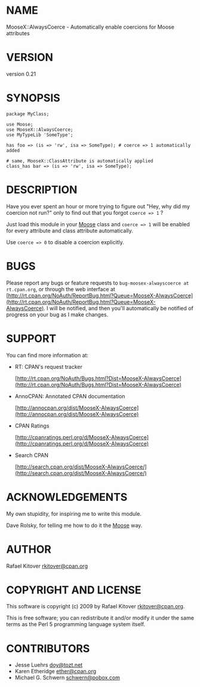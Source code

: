 # NAME

MooseX::AlwaysCoerce - Automatically enable coercions for Moose attributes

# VERSION

version 0.21

# SYNOPSIS

    package MyClass;

    use Moose;
    use MooseX::AlwaysCoerce;
    use MyTypeLib 'SomeType';

    has foo => (is => 'rw', isa => SomeType); # coerce => 1 automatically added

    # same, MooseX::ClassAttribute is automatically applied
    class_has bar => (is => 'rw', isa => SomeType);

# DESCRIPTION

Have you ever spent an hour or more trying to figure out "Hey, why did my
coercion not run?" only to find out that you forgot `coerce => 1` ?

Just load this module in your [Moose](https://metacpan.org/pod/Moose) class and `coerce => 1` will be
enabled for every attribute and class attribute automatically.

Use `coerce => 0` to disable a coercion explicitly.

# BUGS

Please report any bugs or feature requests to `bug-moosex-alwayscoerce at rt.cpan.org`, or through
the web interface at [http://rt.cpan.org/NoAuth/ReportBug.html?Queue=MooseX-AlwaysCoerce](http://rt.cpan.org/NoAuth/ReportBug.html?Queue=MooseX-AlwaysCoerce).  I will be notified, and then you'll
automatically be notified of progress on your bug as I make changes.

# SUPPORT

You can find more information at:

- RT: CPAN's request tracker

    [http://rt.cpan.org/NoAuth/Bugs.html?Dist=MooseX-AlwaysCoerce](http://rt.cpan.org/NoAuth/Bugs.html?Dist=MooseX-AlwaysCoerce)

- AnnoCPAN: Annotated CPAN documentation

    [http://annocpan.org/dist/MooseX-AlwaysCoerce](http://annocpan.org/dist/MooseX-AlwaysCoerce)

- CPAN Ratings

    [http://cpanratings.perl.org/d/MooseX-AlwaysCoerce](http://cpanratings.perl.org/d/MooseX-AlwaysCoerce)

- Search CPAN

    [http://search.cpan.org/dist/MooseX-AlwaysCoerce/](http://search.cpan.org/dist/MooseX-AlwaysCoerce/)

# ACKNOWLEDGEMENTS

My own stupidity, for inspiring me to write this module.

Dave Rolsky, for telling me how to do it the [Moose](https://metacpan.org/pod/Moose) way.

# AUTHOR

Rafael Kitover <rkitover@cpan.org>

# COPYRIGHT AND LICENSE

This software is copyright (c) 2009 by Rafael Kitover <rkitover@cpan.org>.

This is free software; you can redistribute it and/or modify it under
the same terms as the Perl 5 programming language system itself.

# CONTRIBUTORS

- Jesse Luehrs <doy@tozt.net>
- Karen Etheridge <ether@cpan.org>
- Michael G. Schwern <schwern@pobox.com>
